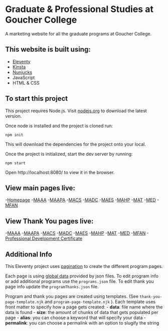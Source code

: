 # Graduate & Professional Studies at Goucher College

A marketing website for all the graduate programs at Goucher College. 

## This website is built using:

- [Eleventy](https://www.11ty.dev/docs/)
- [Kinsta](https://my.kinsta.com/login)
- [Nunjucks](https://mozilla.github.io/nunjucks/)
- JavaScript
- HTML & CSS

## To start this project

This project requires Node.js. Visit [nodejs.org](https://nodejs.org/en) to download the latest version.

Once node is installed and the project is cloned run:

`npm init`

This will download the dependencies for the project onto your local.

Once the project is initialized, start the dev server by running:

`npm start`

Open http://localhost:8080/ to view it in the browser.

## View main pages live:

-[Homepage](https://gradstudies.goucher.edu)
-[MAAA](https://gradstudies.goucher.edu/maaa)
-[MAAPA](https://gradstudies.goucher.edu/maapa)
-[MACS](https://gradstudies.goucher.edu/macs)
-[MADC](https://gradstudies.goucher.edu/madc)
-[MAES](https://gradstudies.goucher.edu/maes)
-[MAHP](https://gradstudies.goucher.edu/mahp)
-[MAT](https://gradstudies.goucher.edu/mat)
-[MED](https://gradstudies.goucher.edu/med)
-[MFAN](https://gradstudies.goucher.edu/mfan)

## View Thank You pages live:

-[MAAA](https://gradstudies.goucher.edu/thank-you/maaa)
-[MAAPA](https://gradstudies.goucher.edu/thank-you/maapa)
-[MACS](https://gradstudies.goucher.edu/thank-you/macs)
-[MADC](https://gradstudies.goucher.edu/thank-you/madc)
-[MAES](https://gradstudies.goucher.edu/thank-you/maes)
-[MAHP](https://gradstudies.goucher.edu/thank-you/mahp)
-[MAT](https://gradstudies.goucher.edu/thank-you/mat)
-[MED](https://gradstudies.goucher.edu/thank-you/med)
-[MFAN](https://gradstudies.goucher.edu/thank-you/mfan)
-[Professional Development Certificate](https://gradstudies.goucher.edu/thank-you/professional-development-certificate)


## Additional Info

This Eleventy project uses [pagination](https://www.11ty.dev/docs/pagination/) to create the different program pages. 

Each page is using [global data](https://www.11ty.dev/docs/pagination/#paginate-a-global-or-local-data-file) provided by json files. To edit program info or add additional programs use the `programs.json` file. To edit thank you page info update the `programThanks.json` file.

Program and thank you pages are created using templates. (See `thank-you-page-template.njk` and `program-page-template.njk` ). Each template uses front matter to specify how a page gets created:
    - **data**: file name where the data is found
    - **size**: the amount of chunks of data that gets populated per page
    - **alias**: you can choose a keyword that will specify your data 
    - **permalink**: you can choose a permalink with an option to slugify the string






